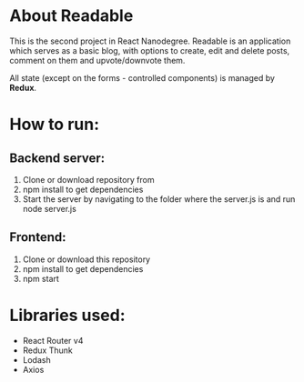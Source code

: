 # About Readable

This is the second project in React Nanodegree. Readable is an application which serves as a basic blog, with options to create, edit and delete posts, comment on them and upvote/downvote them. 

All state (except on the forms - controlled components) is managed by **Redux**.

# How to run:

## Backend server:
1. Clone or download repository from 
2. npm install to get dependencies
3. Start the server by navigating to the folder where the server.js is and run node server.js

## Frontend:
1. Clone or download this repository
2. npm install to get dependencies
3. npm start

# Libraries used:

* React Router v4
* Redux Thunk
* Lodash
* Axios